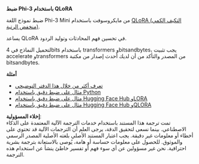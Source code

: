 **ضبط Phi-3 باستخدام QLoRA**

ضبط نموذج اللغة Phi-3 Mini من مايكروسوفت باستخدام [QLoRA (التكيف الكمي منخفض الرتبة)](https://github.com/artidoro/qlora).  

يساعد QLoRA في تحسين فهم المحادثات وتوليد الردود.  

لتحميل النماذج في 4bits باستخدام transformers وbitsandbytes، يجب تثبيت accelerate وtransformers من المصدر والتأكد من أن لديك أحدث إصدار من مكتبة bitsandbytes.  

**أمثلة**
- [تعرف أكثر من خلال هذا الدفتر التوضيحي](../../../../code/03.Finetuning/Phi_3_Inference_Finetuning.ipynb)
- [مثال على ضبط دقيق باستخدام Python](../../../../code/03.Finetuning/FineTrainingScript.py)
- [مثال على ضبط دقيق باستخدام Hugging Face Hub وLORA](../../../../code/03.Finetuning/Phi-3-finetune-lora-python.ipynb)
- [مثال على ضبط دقيق باستخدام Hugging Face Hub وQLORA](../../../../code/03.Finetuning/Phi-3-finetune-qlora-python.ipynb)  

**إخلاء المسؤولية**:  
تمت ترجمة هذا المستند باستخدام خدمات الترجمة الآلية المعتمدة على الذكاء الاصطناعي. بينما نسعى لتحقيق الدقة، يرجى العلم أن الترجمات الآلية قد تحتوي على أخطاء أو معلومات غير دقيقة. يجب اعتبار المستند الأصلي بلغته الأصلية المصدر الرسمي والموثوق. للحصول على معلومات حساسة أو هامة، يُوصى بالاستعانة بترجمة بشرية احترافية. نحن غير مسؤولين عن أي سوء فهم أو تفسير خاطئ ينشأ عن استخدام هذه الترجمة.